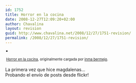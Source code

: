 ```yaml
---
id: 1752
title: Horror en la cocina
date: 2008-12-27T12:09:20+02:00
author: Chavalina
layout: revision
guid: http://www.chavalina.net/2008/12/27/1751-revision/
permalink: /2008/12/27/1751-revision/
---
```

<div style="text-align: left; padding: 3px;">
  <a href="http://www.flickr.com/photos/chavalina/2351299253/" title="photo sharing"><img src="http://farm3.static.flickr.com/2189/2351299253_0f8ffff46d.jpg" style="border: solid 2px #000000;" alt="" /></a><br /> <br /> <span style="font-size: 0.8em; margin-top: 0px;"><a href="http://www.flickr.com/photos/chavalina/2351299253/">Horror en la cocina</a>, originalmente cargada por <a href="http://www.flickr.com/people/chavalina/">inma bermejo</a>.</span>
</div>

La primera vez que hice magdalenas…  
Probando el envío de posts desde flickr!